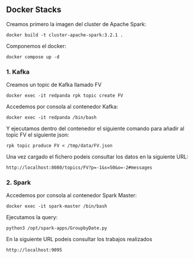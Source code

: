 ## Docker Stacks

Creamos primero la imagen del cluster de Apache Spark:
```
docker build -t cluster-apache-spark:3.2.1 .
```

Componemos el docker:
```
docker compose up -d
```

### 1. Kafka

Creamos un topic de Kafka llamado FV
```
docker exec -it redpanda rpk topic create FV
```

Accedemos por consola al contenedor Kafka:
```
docker exec -it redpanda /bin/bash 
```

Y ejecutamos dentro del contenedor el siguiente comando para añadir al topic FV el siguiente json:
```
rpk topic produce FV < /tmp/data/FV.json
```

Una vez cargado el fichero podeis consultar los datos en la siguiente URL:

```http://localhost:8080/topics/FV?p=-1&s=50&o=-2#messages```

### 2. Spark


Accedemos por consola al contenedor Spark Master:
```
docker exec -it spark-master /bin/bash 
```

Ejecutamos la query:
```
python3 /opt/spark-apps/GroupbyDate.py
```

En la siguiente URL podeis consultar los trabajos realizados

```http://localhost:9095```
